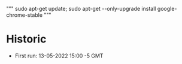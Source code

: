 """
sudo apt-get update; sudo apt-get --only-upgrade install google-chrome-stable
"""

# Historic
- First run: 13-05-2022 15:00 -5 GMT